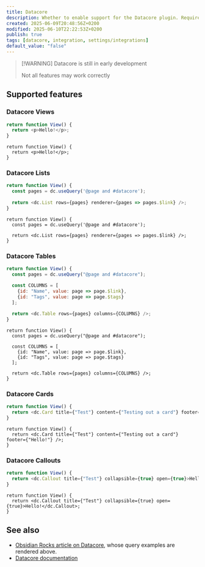 ```yaml
---
title: Datacore
description: Whether to enable support for the Datacore plugin. Requires Datacore to be installed and enabled.
created: 2025-06-09T20:48:56Z+0200
modified: 2025-06-10T22:22:53Z+0200
publish: true
tags: [datacore, integration, settings/integrations]
default_value: "false"
---
```


> [!WARNING] Datacore is still in early development
>
> Not all features may work correctly

## Supported features

### Datacore Views

```js title="datacorejsx"
return function View() {
  return <p>Hello!</p>;
}
```

```datacorejsx
return function View() {
  return <p>Hello!</p>;
}
```

### Datacore Lists

```js title="datacorejsx"
return function View() {
  const pages = dc.useQuery('@page and #datacore');
  
  return <dc.List rows={pages} renderer={pages => pages.$link} />;
}
```

```datacorejsx
return function View() {
  const pages = dc.useQuery('@page and #datacore');
  
  return <dc.List rows={pages} renderer={pages => pages.$link} />;
}
```

### Datacore Tables

```js title="datacorejsx"
return function View() {
  const pages = dc.useQuery("@page and #datacore");

  const COLUMNS = [
    {id: "Name", value: page => page.$link},
    {id: "Tags", value: page => page.$tags}
  ];
  
  return <dc.Table rows={pages} columns={COLUMNS} />;
}
```

```datacorejsx
return function View() {
  const pages = dc.useQuery("@page and #datacore");

  const COLUMNS = [
    {id: "Name", value: page => page.$link},
    {id: "Tags", value: page => page.$tags}
  ];
  
  return <dc.Table rows={pages} columns={COLUMNS} />;
}
```

### Datacore Cards

```js title="datacorejsx"
return function View() {
  return <dc.Card title={"Test"} content={"Testing out a card"} footer={"Hello!"} />;
}
```

```datacorejsx
return function View() {
  return <dc.Card title={"Test"} content={"Testing out a card"} footer={"Hello!"} />;
}
```

### Datacore Callouts

```js title="datacorejsx"
return function View() {
  return <dc.Callout title={"Test"} collapsible={true} open={true}>Hello!</dc.Callout>;
}
```

```datacorejsx
return function View() {
  return <dc.Callout title={"Test"} collapsible={true} open={true}>Hello!</dc.Callout>;
}
```

## See also

- [Obsidian Rocks article on Datacore](https://obsidian.rocks/getting-started-with-datacore/), whose query examples are rendered above.
- [Datacore documentation](https://blacksmithgu.github.io/datacore/)
